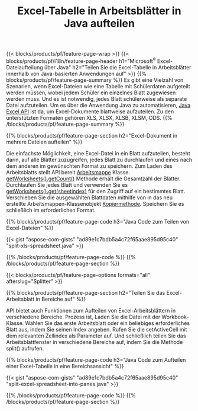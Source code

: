 ﻿---
title: Excel-Tabelle in Arbeitsblätter in Java aufteilen
url: /de/java/splitter/
description: Java Quellcodes, die erklären, wie Microsoft Excel-Dateien mithilfe der Java Excel-Bibliothek in mehrere Dokumente aufgeteilt werden
---
{{< blocks/products/pf/feature-page-wrap >}}
{{< blocks/products/pf/i18n/feature-page-header h1="Microsoft<sup>&reg;</sup> Excel-Dateiaufteilung über Java" h2="Teilen Sie die Excel-Tabelle in Arbeitsblätter innerhalb von Java-basierten Anwendungen auf" >}}
{{% blocks/products/pf/feature-page-summary %}}
Es gibt eine Vielzahl von Szenarien, wenn Excel-Dateien wie eine Tabelle mit Schülerdaten aufgeteilt werden müssen, wobei jedem Schüler ein einzelnes Blatt zugewiesen werden muss. Und es ist notwendig, jedes Blatt schülerweise als separate Datei aufzuteilen. Um es über die Anwendung Java zu automatisieren, [Java Excel API](/cells/java/) ist da, um Excel-Dokumente blattweise aufzuteilen. Zu den unterstützten Formaten gehören XLS, XLSX, XLSB, XLSM, ODS. 
{{% /blocks/products/pf/feature-page-summary %}}

{{% blocks/products/pf/feature-page-section h2="Excel-Dokument in mehrere Dateien aufteilen" %}}

Die einfachste Möglichkeit, eine Excel-Datei in ein Blatt aufzuteilen, besteht darin, auf alle Blätter zuzugreifen, jedes Blatt zu durchlaufen und eines nach dem anderen im gewünschten Format zu speichern. Zum Laden des Arbeitsblatts stellt API bereit [Arbeitsmappe](https://apireference.aspose.com/cells/java/com.aspose.cells/Workbook) Klasse. [getWorksheets().getCount()](https://apireference.aspose.com/cells/java/com.aspose.cells/worksheetcollection#Count) Methode erhält die Gesamtzahl der Blätter. Durchlaufen Sie jedes Blatt und verwenden Sie es [getWorksheets().get(sheetindex)](https://apireference.aspose.com/cells/java/com.aspose.cells/worksheetcollection#get) für den Zugriff auf ein bestimmtes Blatt. Verschieben Sie die ausgewählten Blattdaten mithilfe von in das neu erstellte Arbeitsmappen-Klassenobjekt [Kopiermethode](https://apireference.aspose.com/cells/java/com.aspose.cells/workbook#copy(com.aspose.cells.Workbook)). Speichern Sie es schließlich im erforderlichen Format.

{{% blocks/products/pf/feature-page-code h3="Java Code zum Teilen von Excel-Dateien" %}}

{{< gist "aspose-com-gists" "ad89e1c7bdb5a4c72f65aae895d95c40" "split-xls-spreadsheet.java" >}}

{{% /blocks/products/pf/feature-page-code %}}
{{% /blocks/products/pf/feature-page-section %}}

{{< blocks/products/pf/feature-page-options formats="all" afterslug="Splitter" >}}

{{% blocks/products/pf/feature-page-section h2="Teilen Sie das Excel-Arbeitsblatt in Bereiche auf" %}}

API bietet auch Funktionen zum Aufteilen von Excel-Arbeitsblättern in verschiedene Bereiche. Prozess ist, Laden Sie die Datei mit der Workbook-Klasse. Wählen Sie das erste Arbeitsblatt oder ein beliebiges erforderliches Blatt aus, indem Sie seinen Index angeben. Rufen Sie die setActiveCell mit dem relevanten Zellindex als Parameter auf. Und schließlich teilen Sie das Arbeitsblattfenster in verschiedene Bereiche auf, indem Sie die Methode split() aufrufen.

{{% blocks/products/pf/feature-page-code h3="Java Code zum Aufteilen einer Excel-Tabelle in eine Bereichsansicht" %}}

{{< gist "aspose-com-gists" "ad89e1c7bdb5a4c72f65aae895d95c40" "split-excel-spreadsheet-into-panes.java" >}}

{{% /blocks/products/pf/feature-page-code %}}
{{% /blocks/products/pf/feature-page-section %}}